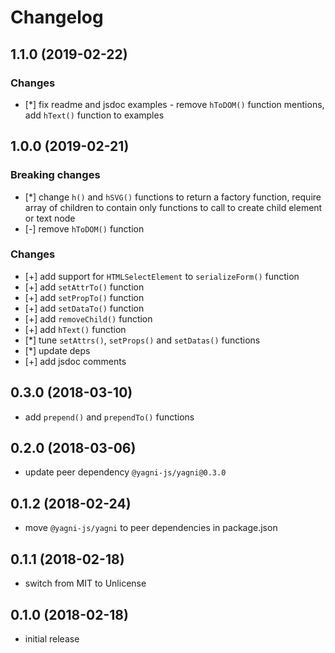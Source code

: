 # Changelog


## 1.1.0 (2019-02-22)

### Changes

- [*] fix readme and jsdoc examples - remove `hToDOM()` function mentions, add
    `hText()` function to examples


## 1.0.0 (2019-02-21)

### Breaking changes

- [*] change `h()` and `hSVG()` functions to return a factory function, require
    array of children to contain only functions to call to create child element
    or text node
- [-] remove `hToDOM()` function

### Changes

- [+] add support for `HTMLSelectElement` to `serializeForm()` function
- [+] add `setAttrTo()` function
- [+] add `setPropTo()` function
- [+] add `setDataTo()` function
- [+] add `removeChild()` function
- [+] add `hText()` function
- [*] tune `setAttrs()`, `setProps()` and `setDatas()` functions
- [*] update deps
- [+] add jsdoc comments


## 0.3.0 (2018-03-10)

- add `prepend()` and `prependTo()` functions


## 0.2.0 (2018-03-06)

- update peer dependency `@yagni-js/yagni@0.3.0`


## 0.1.2 (2018-02-24)

- move `@yagni-js/yagni` to peer dependencies in package.json


## 0.1.1 (2018-02-18)

- switch from MIT to Unlicense


## 0.1.0 (2018-02-18)

- initial release
